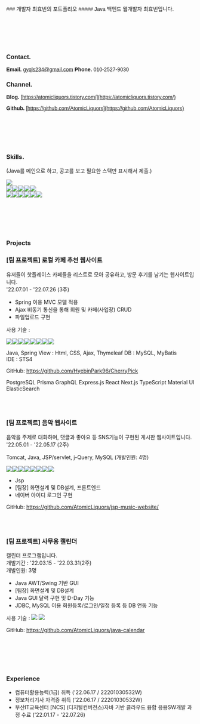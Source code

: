 <link rel="preconnect" href="https://fonts.googleapis.com">
<link rel="preconnect" href="https://fonts.gstatic.com" crossorigin>
<link href="https://fonts.googleapis.com/css2?family=Noto+Sans+KR&display=swap" rel="stylesheet">


<div style="font-family: 'Noto Sans KR', sans-serif;">
### 개발자 최효빈의 포트폴리오
##### Java 백엔드 웹개발자 최효빈입니다.

<!--모델 : https://roseline.oopy.io/resume-->

&nbsp;
---
&nbsp;


### Contact.

**Email.** gyqls234@gmail.com
**Phone.** 010-2527-9030

    
### Channel.

**Blog.** [https://atomicliquors.tistory.com/](https://atomicliquors.tistory.com/)

**Github.**  [https://github.com/AtomicLiquors](https://github.com/AtomicLiquors)

</div>


&nbsp;
---
&nbsp;

### Skills.  
(Java를 메인으로 하고, 공고를 보고 필요한 스택만 표시해서 제출.)


<img src="https://img.shields.io/badge/html5-E34F26?style=for-the-badge&logo=Java&logoColor=white">
<div style="display: flex;">
<img src="https://img.shields.io/badge/html5-E34F26?style=for-the-badge&logo=html5&logoColor=white"> 
<img src="https://img.shields.io/badge/css-1572B6?style=for-the-badge&logo=css3&logoColor=white"> 
<img src="https://img.shields.io/badge/javascript-F7DF1E?style=for-the-badge&logo=javascript&logoColor=black"> 
<img src="https://img.shields.io/badge/bootstrap-7952B3?style=for-the-badge&logo=bootstrap&logoColor=white">
<img src="https://img.shields.io/badge/jquery-0769AD?style=for-the-badge&logo=jquery&logoColor=white">
</div>
  

<div style="display: flex;">
<img src="https://img.shields.io/badge/mysql-4479A1?style=for-the-badge&logo=mysql&logoColor=white"> 
 
  <img src="https://img.shields.io/badge/spring-6DB33F?style=for-the-badge&logo=spring&logoColor=white"> 
  <img src="https://img.shields.io/badge/apache tomcat-F8DC75?style=for-the-badge&logo=apachetomcat&logoColor=white">
  <br>
  
  <img src="https://img.shields.io/badge/github-181717?style=for-the-badge&logo=github&logoColor=white">
  <img src="https://img.shields.io/badge/git-F05032?style=for-the-badge&logo=git&logoColor=white">
  <img src="https://img.shields.io/badge/fontawesome-339AF0?style=for-the-badge&logo=fontawesome&logoColor=white">
  </div>
  
&nbsp;
---
&nbsp;
### Projects

### [팀 프로젝트] 로컬 카페 추천 웹사이트
유저들이 핫플레이스 카페들을 리스트로 모아 공유하고, 방문 후기를 남기는 웹사이트입니다.  
'22.07.01 - '22.07.26 (3주)   
  
- Spring 이용 MVC 모델 적용  
- Ajax 비동기 통신을 통해 회원 및 카페(사업장) CRUD
- 파일업로드 구현

사용 기술 :
<div style="display: flex;">
    <img src="https://img.shields.io/badge/java-edeae8?style=for-the-badge&logo=Java&logoColor=black">
    <img src="https://img.shields.io/badge/spring-edeae8?style=for-the-badge&logo=Java&logoColor=black">
    <img src="https://img.shields.io/badge/html-edeae8?style=for-the-badge&logo=Java&logoColor=black">
    <img src="https://img.shields.io/badge/css-edeae8?style=for-the-badge&logo=Java&logoColor=black">
    <img src="https://img.shields.io/badge/javascript-edeae8?style=for-the-badge&logo=Java&logoColor=black">
    <img src="https://img.shields.io/badge/thymeleaf-edeae8?style=for-the-badge&logo=Java&logoColor=black">
    <img src="https://img.shields.io/badge/mysql-edeae8?style=for-the-badge&logo=Java&logoColor=black">
    <img src="https://img.shields.io/badge/mybatis-edeae8?style=for-the-badge&logo=Java&logoColor=black">
</div>

Java, Spring
View : Html, CSS, Ajax, Thymeleaf 
DB : MySQL, MyBatis  
IDE : STS4

GitHub: https://github.com/HyebinPark96/CherryPick  
  
<!--
**Skills**  
Java. Spring

View : Html, CSS, Ajax, Thymeleaf 
DB : MySQL, MyBatis  
IDE : STS4-->

PostgreSQL Prisma GraphQL Express.js React Next.js TypeScript Material UI  ElasticSearch

<!-- Project REadme로.
**역할 분담**  
김서하  
● DB 설계 및 클라우드 DB 관리  
● Kakaomap api로 지도 데이터 적용  
● Ajax 비동기 통신 활용한 카페 , 북마크 crud   

박혜빈  
● 개발환경 구축 및 형상관리  
● Spring Security 적용 권한 및 인증 설정 / Bcrypt 로 패스워드 해싱  
● HttpSession로 유저 정보 관리  
● SmartEditor 리뷰 작성 및 게시판 구현  
● jQuery / Ajax / Jackson 라이브러리 사용으로 JSON 데이터 변환 및 비동기 통신  
● RESTful API 설계  
● ErrorController 인터페이스 구현으로 에러페이지 커스터마이징  
● MyBatis 동적 쿼리 사용으로 분기처리  
  
최효빈  
● 프론트엔드 : css 디자인 및 js/jquery 이용 동적 엘리먼트 제어  
● 파일업로드 구현 및 Drag & Drop 방식과 이미지 미리보기 구현  
● Ajax 비동기 통신을 통한 카페(사업장) 등록 및 수정 구현  -->
  
&nbsp;    
&nbsp;      

### [팀 프로젝트] 음악 웹사이트
음악을 주제로 대화하며, 댓글과 좋아요 등 SNS기능이 구현된 게시판 웹사이트입니다.  
'22.05.01 - '22.05.17 (2주)
  &nbsp;  

Tomcat, Java, JSP/servlet, j-Query, MySQL (개발인원: 4명)
<div style="display: flex;">
    <img src="https://img.shields.io/badge/java-edeae8?style=for-the-badge&logo=Java&logoColor=black">
    <img src="https://img.shields.io/badge/spring-edeae8?style=for-the-badge&logo=Java&logoColor=black">
    <img src="https://img.shields.io/badge/html-edeae8?style=for-the-badge&logo=Java&logoColor=black">
    <img src="https://img.shields.io/badge/css-edeae8?style=for-the-badge&logo=Java&logoColor=black">
    <img src="https://img.shields.io/badge/ajax-edeae8?style=for-the-badge&logo=Java&logoColor=black">
    <img src="https://img.shields.io/badge/thymeleaf-edeae8?style=for-the-badge&logo=Java&logoColor=black">
    <img src="https://img.shields.io/badge/mysql-edeae8?style=for-the-badge&logo=Java&logoColor=black">
    <img src="https://img.shields.io/badge/mybatis-edeae8?style=for-the-badge&logo=Java&logoColor=black">
</div>

- Jsp
- [팀장] 화면설계 및 DB설계, 프론트엔드
- 네이버 아이디 로그인 구현

GitHub: https://github.com/AtomicLiquors/jsp-music-website/

&nbsp;  
&nbsp;    

### [팀 프로젝트] 사무용 캘린더
캘린더 프로그램입니다.  
개발기간 : '22.03.15 - '22.03.31(2주)  
개발인원: 3명  

- Java AWT/Swing 기반 GUI
- [팀장] 화면설계 및 DB설계 
- Java GUI 달력 구현 및 D-Day 기능
- JDBC, MySQL 이용 회원등록/로그인/일정 등록 등 DB 연동 기능


사용 기술 : 
<img src="https://img.shields.io/badge/java-edeae8?style=for-the-badge&logo=Java&logoColor=black">
<img src="https://img.shields.io/badge/mysql-edeae8?style=for-the-badge&logo=Java&logoColor=black">

GitHub: https://github.com/AtomicLiquors/java-calendar

&nbsp;
---
&nbsp;
### Experience

- 컴퓨터활용능력(1급) 취득 ('22.06.17 / 22201030532W)
- 정보처리기사 자격증 취득 ('22.06.17 / 22201030532W)
- 부산IT교육센터 [NCS] (디지털컨버전스)자바 기반 클라우드 융합 응용SW개발 과정 수료 ('22.01.17 - '22.07.26)
